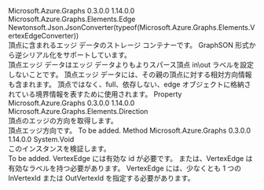 <Type Name="VertexEdge" FullName="Microsoft.Azure.Graphs.Elements.VertexEdge">
  <TypeSignature Language="C#" Value="public sealed class VertexEdge : Microsoft.Azure.Graphs.Elements.Edge" />
  <TypeSignature Language="ILAsm" Value=".class public auto ansi sealed beforefieldinit VertexEdge extends Microsoft.Azure.Graphs.Elements.Edge" />
  <TypeSignature Language="DocId" Value="T:Microsoft.Azure.Graphs.Elements.VertexEdge" />
  <TypeSignature Language="VB.NET" Value="Public NotInheritable Class VertexEdge&#xA;Inherits Edge" />
  <TypeSignature Language="F#" Value="type VertexEdge = class&#xA;    inherit Edge" />
  <AssemblyInfo>
    <AssemblyName>Microsoft.Azure.Graphs</AssemblyName>
    <AssemblyVersion>0.3.0.0</AssemblyVersion>
    <AssemblyVersion>1.14.0.0</AssemblyVersion>
  </AssemblyInfo>
  <Base>
    <BaseTypeName>Microsoft.Azure.Graphs.Elements.Edge</BaseTypeName>
  </Base>
  <Interfaces />
  <Attributes>
    <Attribute>
      <AttributeName>Newtonsoft.Json.JsonConverter(typeof(Microsoft.Azure.Graphs.Elements.VertexEdgeConverter))</AttributeName>
    </Attribute>
  </Attributes>
  <Docs>
    <summary>
            頂点に含まれるエッジ データのストレージ コンテナーです。
            GraphSON 形式から逆シリアル化をサポートしています。
            </summary>
    <remarks>
            頂点エッジ データはエッジ データよりもよりスパース頂点 in\out ラベルを設定しないことです。
            頂点エッジ データには、その親の頂点に対する相対方向情報も含まれます。
            頂点ではなく、full、依存しない、edge オブジェクトに格納されている境界情報を表すために使用されます。
            </remarks>
  </Docs>
  <Members>
    <Member MemberName="Direction">
      <MemberSignature Language="C#" Value="public Microsoft.Azure.Graphs.Elements.Direction Direction { get; }" />
      <MemberSignature Language="ILAsm" Value=".property instance valuetype Microsoft.Azure.Graphs.Elements.Direction Direction" />
      <MemberSignature Language="DocId" Value="P:Microsoft.Azure.Graphs.Elements.VertexEdge.Direction" />
      <MemberSignature Language="VB.NET" Value="Public ReadOnly Property Direction As Direction" />
      <MemberSignature Language="F#" Value="member this.Direction : Microsoft.Azure.Graphs.Elements.Direction" Usage="Microsoft.Azure.Graphs.Elements.VertexEdge.Direction" />
      <MemberType>Property</MemberType>
      <AssemblyInfo>
        <AssemblyName>Microsoft.Azure.Graphs</AssemblyName>
        <AssemblyVersion>0.3.0.0</AssemblyVersion>
        <AssemblyVersion>1.14.0.0</AssemblyVersion>
      </AssemblyInfo>
      <ReturnValue>
        <ReturnType>Microsoft.Azure.Graphs.Elements.Direction</ReturnType>
      </ReturnValue>
      <Docs>
        <summary>
            頂点のエッジの方向を取得します。
            </summary>
        <value>
            頂点エッジ方向です。
            </value>
        <remarks>To be added.</remarks>
      </Docs>
    </Member>
    <Member MemberName="Validate">
      <MemberSignature Language="C#" Value="public override void Validate ();" />
      <MemberSignature Language="ILAsm" Value=".method public hidebysig virtual instance void Validate() cil managed" />
      <MemberSignature Language="DocId" Value="M:Microsoft.Azure.Graphs.Elements.VertexEdge.Validate" />
      <MemberSignature Language="VB.NET" Value="Public Overrides Sub Validate ()" />
      <MemberSignature Language="F#" Value="override this.Validate : unit -&gt; unit" Usage="vertexEdge.Validate " />
      <MemberType>Method</MemberType>
      <AssemblyInfo>
        <AssemblyName>Microsoft.Azure.Graphs</AssemblyName>
        <AssemblyVersion>0.3.0.0</AssemblyVersion>
        <AssemblyVersion>1.14.0.0</AssemblyVersion>
      </AssemblyInfo>
      <ReturnValue>
        <ReturnType>System.Void</ReturnType>
      </ReturnValue>
      <Parameters />
      <Docs>
        <summary>
            このインスタンスを検証します。
            </summary>
        <remarks>To be added.</remarks>
        <exception cref="T:System.ArgumentNullException">
            VertexEdge には有効な id が必要です。 または、VertexEdge は有効なラベルを持つ必要があります。
            </exception>
        <exception cref="T:System.ArgumentException">VertexEdge には、少なくとも 1 つの InVertexId または OutVertexId を指定する必要があります。</exception>
      </Docs>
    </Member>
  </Members>
</Type>
